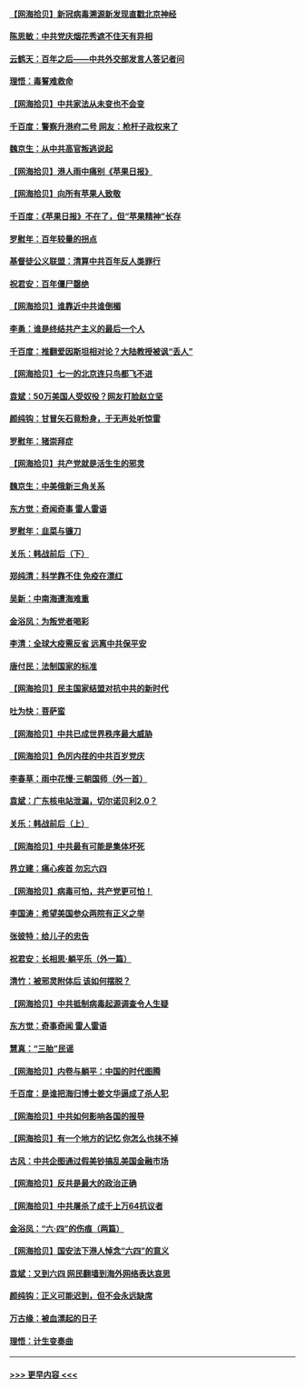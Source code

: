 #### [【网海拾贝】新冠病毒溯源新发现直戳北京神经](../pages/nsc993/n13052425.md?t=06290401) 
#### [陈思敏：中共党庆烟花秀遮不住天有异相](../pages/nsc993/n13052020.md?t=06290401) 
#### [云鹤天：百年之后——中共外交部发言人答记者问](../pages/nsc993/n13051604.md?t=06290401) 
#### [理悟：毒誓难救命](../pages/nsc993/n13051601.md?t=06290401) 
#### [【网海拾贝】中共家法从未变也不会变](../pages/nsc993/n13050366.md?t=06290401) 
#### [千百度：警察升港府二号 网友：枪杆子政权来了](../pages/nsc993/n13050261.md?t=06290401) 
#### [魏京生：从中共高官叛逃说起](../pages/nsc993/n13048997.md?t=06290401) 
#### [【网海拾贝】港人雨中痛别《苹果日报》](../pages/nsc993/n13048941.md?t=06290401) 
#### [【网海拾贝】向所有苹果人致敬](../pages/nsc993/n13046795.md?t=06290401) 
#### [千百度：《苹果日报》不在了，但“苹果精神”长存](../pages/nsc993/n13046703.md?t=06290401) 
#### [罗慰年：百年较量的拐点](../pages/nsc993/n13046542.md?t=06290401) 
#### [基督徒公义联盟：清算中共百年反人类罪行](../pages/nsc993/n13046499.md?t=06290401) 
#### [祝君安：百年僵尸罄绝](../pages/nsc993/n13045595.md?t=06290401) 
#### [【网海拾贝】谁靠近中共谁倒楣](../pages/nsc993/n13044667.md?t=06290401) 
#### [李勇：谁是终结共产主义的最后一个人](../pages/nsc993/n13044397.md?t=06290401) 
#### [千百度：推翻爱因斯坦相对论？大陆教授被讽“丢人”](../pages/nsc993/n13043908.md?t=06290401) 
#### [【网海拾贝】七一的北京连只鸟都飞不进](../pages/nsc993/n13041377.md?t=06290401) 
#### [袁斌：50万美国人受奴役？网友打脸赵立坚](../pages/nsc993/n13041330.md?t=06290401) 
#### [颜纯钩：甘冒矢石竟粉身，于无声处听惊雷](../pages/nsc993/n13041140.md?t=06290401) 
#### [罗慰年：猪崇拜症](../pages/nsc993/n13041071.md?t=06290401) 
#### [【网海拾贝】共产党就是活生生的邪灵](../pages/nsc993/n13036627.md?t=06290401) 
#### [魏京生：中美俄新三角关系](../pages/nsc993/n13035986.md?t=06290401) 
#### [东方觉：奇闻奇事 雷人雷语](../pages/nsc993/n13035878.md?t=06290401) 
#### [罗慰年：韭菜与镰刀](../pages/nsc993/n13034374.md?t=06290401) 
#### [关乐：韩战前后（下）](../pages/nsc993/n13034113.md?t=06290401) 
#### [郑纯清：科学靠不住 免疫在漂红](../pages/nsc993/n13034093.md?t=06290401) 
#### [吴新：中南海遭海难重](../pages/nsc993/n13034084.md?t=06290401) 
#### [金浴凤：为叛党者喝彩](../pages/nsc993/n13034058.md?t=06290401) 
#### [李清：全球大疫需反省 远离中共保平安](../pages/nsc993/n13033784.md?t=06290401) 
#### [唐付民：法制国家的标准](../pages/nsc993/n13032944.md?t=06290401) 
#### [【网海拾贝】民主国家结盟对抗中共的新时代](../pages/nsc993/n13031717.md?t=06290401) 
#### [吐为快：菩萨蛮](../pages/nsc993/n13030033.md?t=06290401) 
#### [【网海拾贝】中共已成世界秩序最大威胁](../pages/nsc993/n13028138.md?t=06290401) 
#### [【网海拾贝】色厉内荏的中共百岁党庆](../pages/nsc993/n13025582.md?t=06290401) 
#### [李春草：雨中花慢‧三朝国师（外一首）](../pages/nsc993/n13025567.md?t=06290401) 
#### [袁斌：广东核电站泄漏，切尔诺贝利2.0？](../pages/nsc993/n13025475.md?t=06290401) 
#### [关乐：韩战前后（上）](../pages/nsc993/n13025387.md?t=06290401) 
#### [【网海拾贝】中共最有可能是集体坏死](../pages/nsc993/n13023101.md?t=06290401) 
#### [界立建：痛心疾首 勿忘六四](../pages/nsc993/n13022339.md?t=06290401) 
#### [【网海拾贝】病毒可怕，共产党更可怕！](../pages/nsc993/n13020728.md?t=06290401) 
#### [李国涛：希望美国参众两院有正义之举](../pages/nsc993/n13020674.md?t=06290401) 
#### [张彼特：给儿子的忠告](../pages/nsc993/n13018934.md?t=06290401) 
#### [祝君安：长相思‧躺平乐（外一篇）](../pages/nsc993/n13018923.md?t=06290401) 
#### [清竹：被邪灵附体后 该如何摆脱？](../pages/nsc993/n13018877.md?t=06290401) 
#### [【网海拾贝】中共抵制病毒起源调查令人生疑](../pages/nsc993/n13017785.md?t=06290401) 
#### [东方觉：奇事奇闻 雷人雷语](../pages/nsc993/n13017577.md?t=06290401) 
#### [慧真：“三胎”民谣](../pages/nsc993/n13017394.md?t=06290401) 
#### [【网海拾贝】内卷与躺平：中国的时代图腾](../pages/nsc993/n13016128.md?t=06290401) 
#### [千百度：是谁把海归博士姜文华逼成了杀人犯](../pages/nsc993/n13015218.md?t=06290401) 
#### [【网海拾贝】中共如何影响各国的报导](../pages/nsc993/n13012599.md?t=06290401) 
#### [【网海拾贝】有一个地方的记忆 你怎么也抹不掉](../pages/nsc993/n13009802.md?t=06290401) 
#### [古风：中共企图通过假美钞搞乱美国金融市场](../pages/nsc993/n13009626.md?t=06290401) 
#### [【网海拾贝】反共是最大的政治正确](../pages/nsc993/n13007051.md?t=06290401) 
#### [【网海拾贝】中共屠杀了成千上万64抗议者](../pages/nsc993/n13002713.md?t=06290401) 
#### [金浴凤：“六·四”的伤痕（两篇）](../pages/nsc993/n13001719.md?t=06290401) 
#### [【网海拾贝】国安法下港人悼念“六四”的意义](../pages/nsc993/n13001039.md?t=06290401) 
#### [袁斌：又到六四 网民翻墙到海外网络表达哀思](../pages/nsc993/n13000995.md?t=06290401) 
#### [颜纯钩：正义可能迟到，但不会永远缺席](../pages/nsc993/n13000920.md?t=06290401) 
#### [万古缘：被血漂起的日子](../pages/nsc993/n13000914.md?t=06290401) 
#### [理悟：计生变奏曲](../pages/nsc993/n13000414.md?t=06290401) 

----
#### [ >>> 更早内容 <<< ](../indexes/nsc993-earlier.md)
